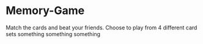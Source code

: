 # Memory-Game
Match the cards and beat your friends. Choose to play from 4 different card sets
something something something
